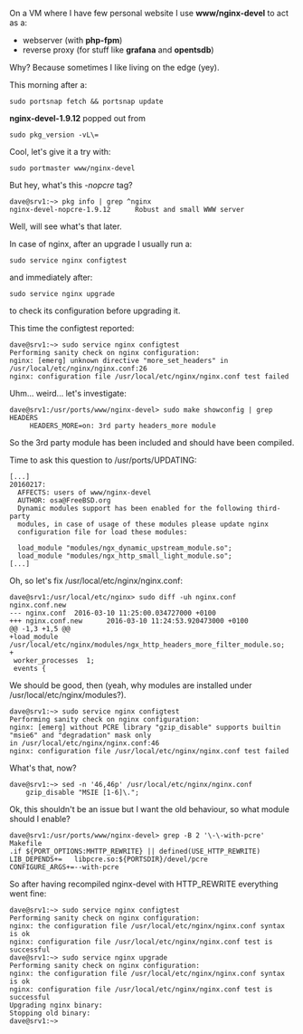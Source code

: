 On a VM where I have few personal website I use **www/nginx-devel** to act as a:
- webserver (with **php-fpm**)
- reverse proxy (for stuff like **grafana** and **opentsdb**)

Why? Because sometimes I like living on the edge (yey).

This morning after a:
```
sudo portsnap fetch && portsnap update
```
**nginx-devel-1.9.12** popped out from
```
sudo pkg_version -vL\=
```

Cool, let's give it a try with:
```
sudo portmaster www/nginx-devel
```

But hey, what's this *-nopcre* tag?
```
dave@srv1:~> pkg info | grep ^nginx
nginx-devel-nopcre-1.9.12      Robust and small WWW server
```

Well, will see what's that later.

In case of nginx, after an upgrade I usually run a:
```
sudo service nginx configtest
```
and immediately after:
```
sudo service nginx upgrade
```
to check its configuration before upgrading it.

This time the configtest reported:
```
dave@srv1:~> sudo service nginx configtest                                                              
Performing sanity check on nginx configuration:                                                         
nginx: [emerg] unknown directive "more_set_headers" in /usr/local/etc/nginx/nginx.conf:26               
nginx: configuration file /usr/local/etc/nginx/nginx.conf test failed
```

Uhm... weird... let's investigate:
```
dave@srv1:/usr/ports/www/nginx-devel> sudo make showconfig | grep HEADERS                               
     HEADERS_MORE=on: 3rd party headers_more module
```
So the 3rd party module has been included and should have been compiled.

Time to ask this question to /usr/ports/UPDATING:
```
[...]
20160217:                                                                                               
  AFFECTS: users of www/nginx-devel
  AUTHOR: osa@FreeBSD.org
  Dynamic modules support has been enabled for the following third-party
  modules, in case of usage of these modules please update nginx
  configuration file for load these modules:                                                            

  load_module "modules/ngx_dynamic_upstream_module.so";
  load_module "modules/ngx_http_small_light_module.so";
[...]
```

Oh, so let's fix /usr/local/etc/nginx/nginx.conf:
```
dave@srv1:/usr/local/etc/nginx> sudo diff -uh nginx.conf nginx.conf.new                                 
--- nginx.conf  2016-03-10 11:25:00.034727000 +0100                                                     
+++ nginx.conf.new      2016-03-10 11:24:53.920473000 +0100                                             
@@ -1,3 +1,5 @@                                                                                         
+load_module /usr/local/etc/nginx/modules/ngx_http_headers_more_filter_module.so;
+
 worker_processes  1;
 events {

```
We should be good, then (yeah, why modules are installed under /usr/local/etc/nginx/modules?).

```
dave@srv1:~> sudo service nginx configtest
Performing sanity check on nginx configuration:
nginx: [emerg] without PCRE library "gzip_disable" supports builtin "msie6" and "degradation" mask only
in /usr/local/etc/nginx/nginx.conf:46
nginx: configuration file /usr/local/etc/nginx/nginx.conf test failed
```
What's that, now?
```
dave@srv1:~> sed -n '46,46p' /usr/local/etc/nginx/nginx.conf
    gzip_disable "MSIE [1-6]\.";
```
Ok, this shouldn't be an issue but I want the old behaviour, so what module should I enable?
```
dave@srv1:/usr/ports/www/nginx-devel> grep -B 2 '\-\-with-pcre' Makefile
.if ${PORT_OPTIONS:MHTTP_REWRITE} || defined(USE_HTTP_REWRITE)
LIB_DEPENDS+=   libpcre.so:${PORTSDIR}/devel/pcre
CONFIGURE_ARGS+=--with-pcre
```
So after having recompiled nginx-devel with HTTP_REWRITE everything went fine:
```
dave@srv1:~> sudo service nginx configtest
Performing sanity check on nginx configuration:
nginx: the configuration file /usr/local/etc/nginx/nginx.conf syntax is ok
nginx: configuration file /usr/local/etc/nginx/nginx.conf test is successful
dave@srv1:~> sudo service nginx upgrade
Performing sanity check on nginx configuration:
nginx: the configuration file /usr/local/etc/nginx/nginx.conf syntax is ok
nginx: configuration file /usr/local/etc/nginx/nginx.conf test is successful
Upgrading nginx binary:
Stopping old binary:
dave@srv1:~> 
```
